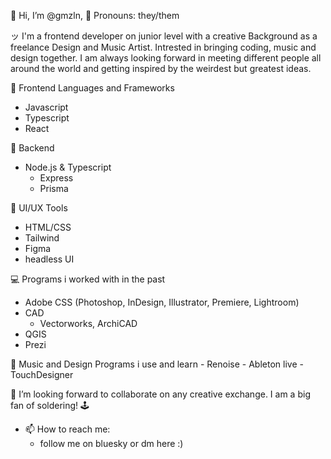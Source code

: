 👋 Hi, I’m @gmzln,
🔹 Pronouns: they/them

ッ I'm a frontend developer on junior level with a creative Background as a freelance Design and Music Artist. Intrested in bringing coding, music and design together.
I am always looking forward in meeting different people all around the world and getting inspired by the weirdest but greatest ideas.

👾 Frontend Languages and Frameworks
  - Javascript
  - Typescript
  - React

👾 Backend
  - Node.js & Typescript
     - Express
     - Prisma

🎨 UI/UX Tools
  - HTML/CSS
  - Tailwind
  - Figma
  - headless UI
 
💻 Programs i worked with in the past
  - Adobe CSS (Photoshop, InDesign, Illustrator, Premiere, Lightroom)
  - CAD
      - Vectorworks, ArchiCAD
  - QGIS
  - Prezi
 
📀 Music and Design Programs i use and learn
    - Renoise
    - Ableton live
    - TouchDesigner
  
💞️ I’m looking forward to collaborate on any creative exchange. I am a big fan of soldering! 🕹️
- 📫 How to reach me:
  - follow me on bluesky or dm here :)



<!---
gmzln/gmzln is a ✨ special ✨ repository because its `README.md` (this file) appears on your GitHub profile.
You can click the Preview link to take a look at your changes.
--->
